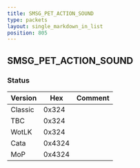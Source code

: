 ```yaml
---
title: SMSG_PET_ACTION_SOUND
type: packets
layout: single_markdown_in_list
position: 805
---
```


## SMSG_PET_ACTION_SOUND

### Status

Version    | Hex        | Comment
---------- | ---------- | ---------- 
Classic    | 0x324      | 
TBC        | 0x324      | 
WotLK      | 0x324      | 
Cata       | 0x4324     | 
MoP        | 0x4324     | 